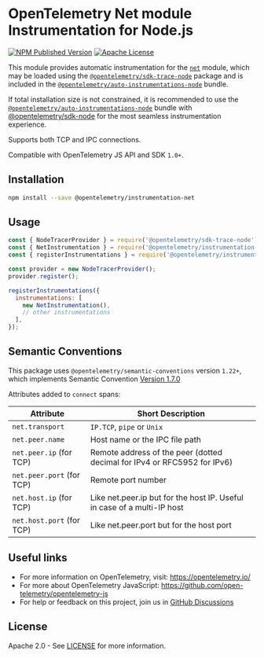# OpenTelemetry Net module Instrumentation for Node.js

[![NPM Published Version][npm-img]][npm-url]
[![Apache License][license-image]][license-image]

This module provides automatic instrumentation for the [`net`](http://nodejs.org/dist/latest/docs/api/net.html) module, which may be loaded using the [`@opentelemetry/sdk-trace-node`](https://github.com/open-telemetry/opentelemetry-js/tree/main/packages/opentelemetry-sdk-trace-node) package and is included in the [`@opentelemetry/auto-instrumentations-node`](https://www.npmjs.com/package/@opentelemetry/auto-instrumentations-node) bundle.

If total installation size is not constrained, it is recommended to use the [`@opentelemetry/auto-instrumentations-node`](https://www.npmjs.com/package/@opentelemetry/auto-instrumentations-node) bundle with [@opentelemetry/sdk-node](`https://www.npmjs.com/package/@opentelemetry/sdk-node`) for the most seamless instrumentation experience.

Supports both TCP and IPC connections.

Compatible with OpenTelemetry JS API and SDK `1.0+`.

## Installation

```bash
npm install --save @opentelemetry/instrumentation-net
```

## Usage

```js
const { NodeTracerProvider } = require('@opentelemetry/sdk-trace-node');
const { NetInstrumentation } = require('@opentelemetry/instrumentation-net');
const { registerInstrumentations } = require('@opentelemetry/instrumentation');

const provider = new NodeTracerProvider();
provider.register();

registerInstrumentations({
  instrumentations: [
    new NetInstrumentation(),
    // other instrumentations
  ],
});
```

## Semantic Conventions

This package uses `@opentelemetry/semantic-conventions` version `1.22+`, which implements Semantic Convention [Version 1.7.0](https://github.com/open-telemetry/opentelemetry-specification/blob/v1.7.0/semantic_conventions/README.md)

Attributes added to `connect` spans:

| Attribute                 | Short Description                                                        |
|---------------------------|--------------------------------------------------------------------------|
| `net.transport`           | `IP.TCP`, `pipe` or `Unix`                                               |
| `net.peer.name`           | Host name or the IPC file path                                           |
| `net.peer.ip` (for TCP)   | Remote address of the peer (dotted decimal for IPv4 or RFC5952 for IPv6) |
| `net.peer.port` (for TCP) | Remote port number                                                       |
| `net.host.ip` (for TCP)   | Like net.peer.ip but for the host IP. Useful in case of a multi-IP host  |
| `net.host.port` (for TCP) | Like net.peer.port but for the host port                                 |

## Useful links

* For more information on OpenTelemetry, visit: <https://opentelemetry.io/>
* For more about OpenTelemetry JavaScript: <https://github.com/open-telemetry/opentelemetry-js>
* For help or feedback on this project, join us in [GitHub Discussions][discussions-url]

## License

Apache 2.0 - See [LICENSE][license-url] for more information.

[discussions-url]: https://github.com/open-telemetry/opentelemetry-js/discussions
[license-url]: https://github.com/open-telemetry/opentelemetry-js-contrib/blob/main/LICENSE
[license-image]: https://img.shields.io/badge/license-Apache_2.0-green.svg?style=flat
[npm-url]: https://www.npmjs.com/package/@opentelemetry/instrumentation-net
[npm-img]: https://badge.fury.io/js/%40opentelemetry%2Finstrumentation-net.svg

